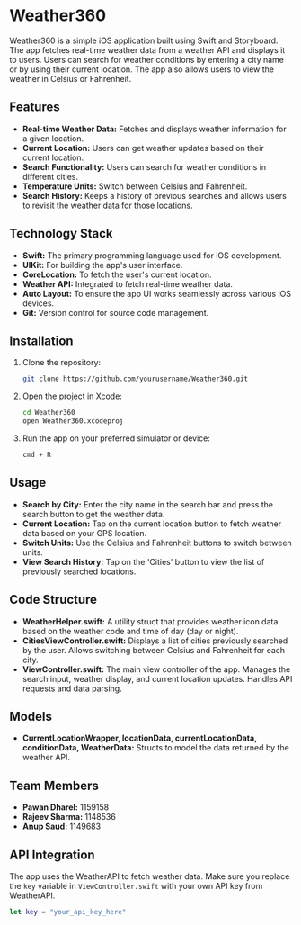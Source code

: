 # Weather360

Weather360 is a simple iOS application built using Swift and Storyboard. The app fetches real-time weather data from a weather API and displays it to users. Users can search for weather conditions by entering a city name or by using their current location. The app also allows users to view the weather in Celsius or Fahrenheit.

## Features

- **Real-time Weather Data:** Fetches and displays weather information for a given location.
- **Current Location:** Users can get weather updates based on their current location.
- **Search Functionality:** Users can search for weather conditions in different cities.
- **Temperature Units:** Switch between Celsius and Fahrenheit.
- **Search History:** Keeps a history of previous searches and allows users to revisit the weather data for those locations.

## Technology Stack

- **Swift:** The primary programming language used for iOS development.
- **UIKit:** For building the app's user interface.
- **CoreLocation:** To fetch the user's current location.
- **Weather API:** Integrated to fetch real-time weather data.
- **Auto Layout:** To ensure the app UI works seamlessly across various iOS devices.
- **Git:** Version control for source code management.

## Installation

1. Clone the repository:

    ```bash
    git clone https://github.com/yourusername/Weather360.git
    ```

2. Open the project in Xcode:

    ```bash
    cd Weather360
    open Weather360.xcodeproj
    ```

3. Run the app on your preferred simulator or device:

    ```bash
    cmd + R
    ```

## Usage

- **Search by City:** Enter the city name in the search bar and press the search button to get the weather data.
- **Current Location:** Tap on the current location button to fetch weather data based on your GPS location.
- **Switch Units:** Use the Celsius and Fahrenheit buttons to switch between units.
- **View Search History:** Tap on the 'Cities' button to view the list of previously searched locations.

## Code Structure

- **WeatherHelper.swift:** A utility struct that provides weather icon data based on the weather code and time of day (day or night).
- **CitiesViewController.swift:** Displays a list of cities previously searched by the user. Allows switching between Celsius and Fahrenheit for each city.
- **ViewController.swift:** The main view controller of the app. Manages the search input, weather display, and current location updates. Handles API requests and data parsing.

## Models

- **CurrentLocationWrapper, locationData, currentLocationData, conditionData, WeatherData:** Structs to model the data returned by the weather API.

## Team Members

- **Pawan Dharel:** 1159158
- **Rajeev Sharma:** 1148536
- **Anup Saud:** 1149683

## API Integration

The app uses the WeatherAPI to fetch weather data. Make sure you replace the `key` variable in `ViewController.swift` with your own API key from WeatherAPI.

```swift
let key = "your_api_key_here"
